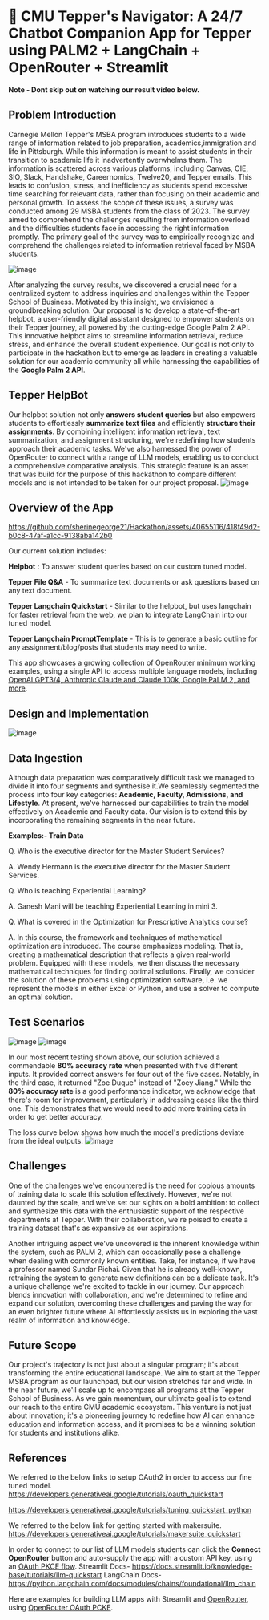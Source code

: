 # 🔀 CMU Tepper's Navigator: A 24/7 Chatbot Companion App for Tepper using PALM2 + LangChain + OpenRouter + Streamlit 

**Note - Dont skip out on watching our result video below.**  
## Problem Introduction
Carnegie Mellon Tepper's MSBA program introduces students to a wide range of information related to job preparation, academics,immigration and life in Pittsburgh. While this information is meant to assist students in their transition to academic life it inadvertently overwhelms them. The information is scattered across various platforms, including Canvas, OIE, SIO, Slack, Handshake, Careernomics, Twelve20, and Tepper emails. This leads to confusion, stress, and inefficiency as students spend excessive time searching for relevant data, rather than focusing on their academic and personal growth. To assess the scope of these issues, a survey was conducted among 29 MSBA students from the class of 2023. The survey aimed to comprehend the challenges resulting from information overload and the difficulties students face in accessing the right information promptly. The primary goal of the survey was to empirically recognize and comprehend the challenges related to information retrieval faced by MSBA students.

![image](https://github.com/sherinegeorge21/Hackathon/assets/40655116/bac714a8-a6f2-4d9d-9210-d6d000e331be)

After analyzing the survey results, we discovered a crucial need for a centralized system to address inquiries and challenges within the Tepper School of Business. Motivated by this insight, we envisioned a groundbreaking solution. Our proposal is to develop a state-of-the-art helpbot, a user-friendly digital assistant designed to empower students on their Tepper journey, all powered by the cutting-edge Google Palm 2 API. This innovative helpbot aims to streamline information retrieval, reduce stress, and enhance the overall student experience. Our goal is not only to participate in the hackathon but to emerge as leaders in creating a valuable solution for our academic community all while harnessing the capabilities of the **Google Palm 2 API**.

## Tepper HelpBot
Our helpbot solution not only **answers student queries** but also empowers students to effortlessly **summarize text files** and efficiently **structure their assignments**. By combining intelligent information retrieval, text summarization, and assignment structuring, we're redefining how students approach their academic tasks. We've also harnessed the power of OpenRouter to connect with a range of LLM models, enabling us to conduct a comprehensive comparative analysis. This strategic feature is an asset that was build for the purpose of this hackathon to compare different models and is not intended to be taken for our project proposal. 
![image](https://github.com/sherinegeorge21/Hackathon/assets/40655116/ccde9abe-6b82-4d18-b01a-3e87761727a8)

## Overview of the App

https://github.com/sherinegeorge21/Hackathon/assets/40655116/418f49d2-b0c8-47af-a1cc-9138aba142b0

Our current solution includes:

**Helpbot** : To answer student queries based on our custom tuned model.

**Tepper File Q&A** - To summarize text documents or ask questions based on any text document.

**Tepper Langchain Quickstart** - Similar to the helpbot, but uses langchain for faster retrieval from the web, we plan to integrate LangChain into our tuned model.

**Tepper Langchain PromptTemplate** - This is to generate a basic outline for any assignment/blog/posts that students may need to write.

This app showcases a growing collection of OpenRouter minimum working examples, using a single API to access multiple language models, including [OpenAI GPT3/4, Anthropic Claude and Claude 100k, Google PaLM 2, and more](https://openrouter.ai/docs#models).

## Design and Implementation
![image](https://github.com/sherinegeorge21/Hackathon/assets/40655116/8fe02dcf-9787-44de-b3bf-14f879165a10)

## Data Ingestion
Although data preparation was comparatively difficult task we managed to divide it into four segments and synthesise it.We seamlessly segmented the process into four key categories: **Academic, Faculty, Admissions, and Lifestyle**. At present, we've harnessed our capabilities to train the model effectively on Academic and Faculty data. Our vision is to extend this by incorporating the remaining segments in the near future. 

**Examples:- Train Data**

Q. Who is the executive director for the Master Student Services?	

A. Wendy Hermann is the executive director for the Master Student Services.

Q. Who is teaching Experiential Learning?	

A. Ganesh Mani will be teaching Experiential Learning in mini 3.

Q. What is covered in the Optimization for Prescriptive Analytics course?	

A. In this course, the framework and techniques of mathematical optimization are introduced. The
course emphasizes modeling. That is, creating a mathematical description that reflects a given
real-world problem. Equipped with these models, we then discuss the necessary mathematical
techniques for finding optimal solutions. Finally, we consider the solution of these problems
using optimization software, i.e. we represent the models in either Excel or Python, and use a
solver to compute an optimal solution.

## Test Scenarios

![image](https://github.com/sherinegeorge21/Hackathon/assets/40655116/47d8e99f-dbdc-4976-a182-bc350ebc9a12)
![image](https://github.com/sherinegeorge21/Hackathon/assets/40655116/71be49e8-170f-4c37-9b91-62613eb4c80c)

In our most recent testing shown above, our solution achieved a commendable **80% accuracy rate** when presented with five different inputs. It provided correct answers for four out of the five cases. Notably, in the third case, it returned "Zoe Duque" instead of "Zoey Jiang."
While the **80% accuracy rate** is a good performance indicator, we acknowledge that there's room for improvement, particularly in addressing cases like the third one. This demonstrates that we would need to add more training data in order to get better accuracy.

The loss curve below shows how much the model's predictions deviate from the ideal outputs.
![image](https://github.com/sherinegeorge21/Hackathon/assets/40655116/e3c76a3b-ba58-4d71-9eec-580d7c615c63)


## Challenges

One of the challenges we've encountered is the need for copious amounts of training data to scale this solution effectively. However, we're not daunted by the scale, and we've set our sights on a bold ambition: to collect and synthesize this data with the enthusiastic support of the respective departments at Tepper. With their collaboration, we're poised to create a training dataset that's as expansive as our aspirations.

Another intriguing aspect we've uncovered is the inherent knowledge within the system, such as PALM 2, which can occasionally pose a challenge when dealing with commonly known entities. Take, for instance, if we have a professor named Sundar Pichai. Given that he is already well-known, retraining the system to generate new definitions can be a delicate task. It's a unique challenge we're excited to tackle in our journey.
Our approach blends innovation with collaboration, and we're determined to refine and expand our solution, overcoming these challenges and paving the way for an even brighter future where AI effortlessly assists us in exploring the vast realm of information and knowledge.

## Future Scope

Our project's trajectory is not just about a singular program; it's about transforming the entire educational landscape. We aim to start at the Tepper MSBA program as our launchpad, but our vision stretches far and wide. In the near future, we'll scale up to encompass all programs at the Tepper School of Business. As we gain momentum, our ultimate goal is to extend our reach to the entire CMU academic ecosystem. This venture is not just about innovation; it's a pioneering journey to redefine how AI can enhance education and information access, and it promises to be a winning solution for students and institutions alike.

## References

We referred to the below links to setup OAuth2 in order to access our fine tuned model.
https://developers.generativeai.google/tutorials/oauth_quickstart

https://developers.generativeai.google/tutorials/tuning_quickstart_python

We referred to the below link for getting started with makersuite.
https://developers.generativeai.google/tutorials/makersuite_quickstart

In order to connect to our list of LLM models students can click the **Connect OpenRouter** button and auto-supply the app with a custom API key, using an [OAuth PKCE flow](https://openrouter.ai/docs#oauth).
Streamlit Docs-
https://docs.streamlit.io/knowledge-base/tutorials/llm-quickstart
LangChain Docs-
https://python.langchain.com/docs/modules/chains/foundational/llm_chain

Here are examples for building LLM apps with Streamlit and [OpenRouter](https://openrouter.ai), using [OpenRouter OAuth PCKE](https://openrouter.ai/docs#oauth).


